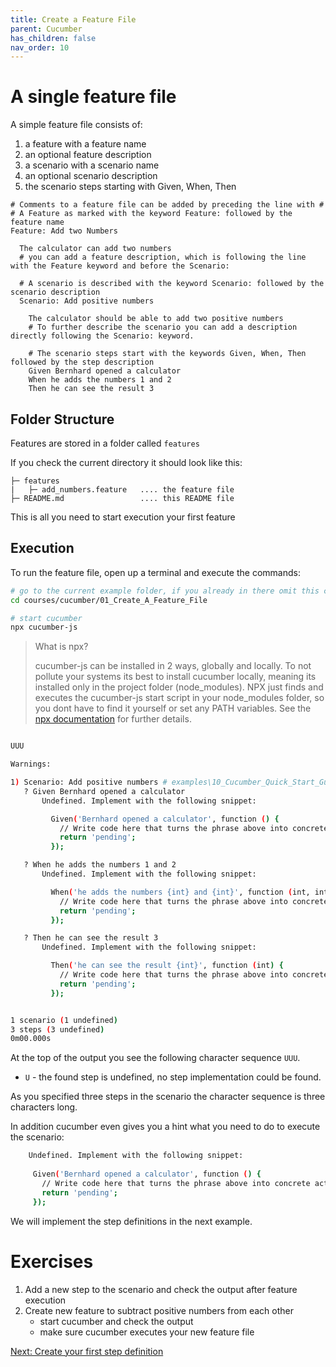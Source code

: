 ```yaml
---
title: Create a Feature File
parent: Cucumber
has_children: false
nav_order: 10
---
```


# A single feature file

A simple feature file consists of:

1. a feature with a feature name
1. an optional feature description
1. a scenario with a scenario name
1. an optional scenario description
1. the scenario steps starting with Given, When, Then


```gherkin
# Comments to a feature file can be added by preceding the line with #
# A Feature as marked with the keyword Feature: followed by the feature name
Feature: Add two Numbers

  The calculator can add two numbers
  # you can add a feature description, which is following the line with the Feature keyword and before the Scenario:

  # A scenario is described with the keyword Scenario: followed by the scenario description
  Scenario: Add positive numbers

    The calculator should be able to add two positive numbers
    # To further describe the scenario you can add a description directly following the Scenario: keyword.

    # The scenario steps start with the keywords Given, When, Then followed by the step description
    Given Bernhard opened a calculator
    When he adds the numbers 1 and 2
    Then he can see the result 3
```

## Folder Structure

Features are stored in a folder called ``features``

If you check the current directory it should look like this:

````
├─ features
|   ├─ add_numbers.feature   .... the feature file
├─ README.md                 .... this README file
````

This is all you need to start execution your first feature

## Execution

To run the feature file, open up a terminal and execute the commands:

````bash
# go to the current example folder, if you already in there omit this command
cd courses/cucumber/01_Create_A_Feature_File

# start cucumber
npx cucumber-js
````

> What is npx?
> 
> cucumber-js can be installed in 2 ways, globally and locally. To not pollute your systems its best to install
> cucumber locally, meaning its installed only in the project folder (node_modules). NPX just finds and executes
> the cucumber-js start script in your node_modules folder, so you dont have to find it yourself or set any PATH variables.
> See the [npx documentation](https://www.npmjs.com/package/npx) for further details.

```bash

UUU

Warnings:

1) Scenario: Add positive numbers # examples\10_Cucumber_Quick_Start_Guide\01_Create_A_Feature_File\features\add_numbers.feature:5
   ? Given Bernhard opened a calculator
       Undefined. Implement with the following snippet:

         Given('Bernhard opened a calculator', function () {
           // Write code here that turns the phrase above into concrete actions
           return 'pending';
         });

   ? When he adds the numbers 1 and 2
       Undefined. Implement with the following snippet:

         When('he adds the numbers {int} and {int}', function (int, int2) {
           // Write code here that turns the phrase above into concrete actions
           return 'pending';
         });

   ? Then he can see the result 3
       Undefined. Implement with the following snippet:

         Then('he can see the result {int}', function (int) {
           // Write code here that turns the phrase above into concrete actions
           return 'pending';
         });


1 scenario (1 undefined)
3 steps (3 undefined)
0m00.000s

```

At the top of the output you see the following character sequence `UUU`.

* `U` - the found step is undefined, no step implementation could be found.

As you specified three steps in the scenario the character sequence is three characters long.

In addition cucumber even gives you a hint what you need to do to execute the scenario:

````bash
    Undefined. Implement with the following snippet:
    
     Given('Bernhard opened a calculator', function () {
       // Write code here that turns the phrase above into concrete actions
       return 'pending';
     });

````

We will implement the step definitions in the next example.

# Exercises

1. Add a new step to the scenario and check the output after feature execution
1. Create new feature to subtract positive numbers from each other
    * start cucumber and check the output
    * make sure cucumber executes your new feature file



[Next: Create your first step definition](../02_Create_The_Step_Definition/README.md)